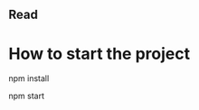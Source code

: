 ## Read

# How to start the project

npm install

npm start


<!-- ![Deployed to Stacks Testnet](./helloworld_deploy.jpg) -->